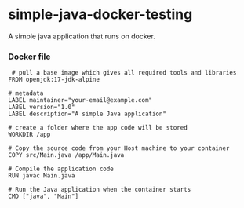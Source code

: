 # simple-java-docker-testing


 A simple java application that runs on docker.


### Docker file
```properties
 # pull a base image which gives all required tools and libraries
FROM openjdk:17-jdk-alpine

# metadata
LABEL maintainer="your-email@example.com"
LABEL version="1.0"
LABEL description="A simple Java application"

# create a folder where the app code will be stored
WORKDIR /app

# Copy the source code from your Host machine to your container
COPY src/Main.java /app/Main.java

# Compile the application code
RUN javac Main.java

# Run the Java application when the container starts
CMD ["java", "Main"]
```

